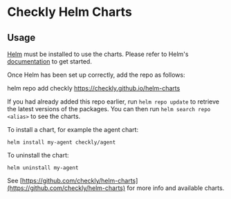 # Checkly Helm Charts

## Usage

[Helm](https://helm.sh) must be installed to use the charts.  Please refer to
Helm's [documentation](https://helm.sh/docs) to get started.

Once Helm has been set up correctly, add the repo as follows:

  helm repo add checkly https://checkly.github.io/helm-charts

If you had already added this repo earlier, run `helm repo update` to retrieve
the latest versions of the packages. You can then run `helm search repo
<alias>` to see the charts.

To install a chart, for example the agent chart:

    helm install my-agent checkly/agent

To uninstall the chart:

    helm uninstall my-agent

See [https://github.com/checkly/helm-charts](https://github.com/checkly/helm-charts) for more info and available charts.

